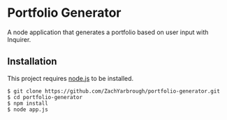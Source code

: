 # Portfolio Generator
A node application that generates a portfolio based on user input with Inquirer.
## Installation
This project requires [node.js](https://nodejs.org/en/download/) to be installed.

    $ git clone https://github.com/ZachYarbrough/portfolio-generator.git
    $ cd portfolio-generator
    $ npm install
    $ node app.js
